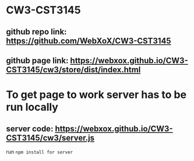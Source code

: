 # CW3-CST3145

## github repo link: https://github.com/WebXoX/CW3-CST3145
## github page link: https://webxox.github.io/CW3-CST3145/cw3/store/dist/index.html

# To get page to work server has to be run locally
## server code: https://webxox.github.io/CW3-CST3145/cw3/server.js
run 
`npm install for server`
